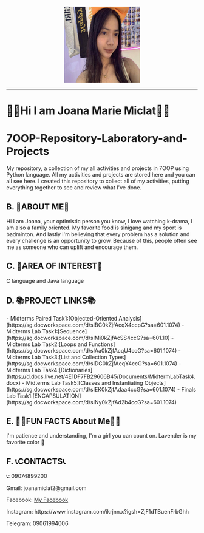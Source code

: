 <p align="center">
  <img src="Images/Messenger_creation_7E5C84B3-75A1-489D-89EF-6172897F9922.jpeg" width="200" height="200">
</p>


---

#               🦋🪻Hi I am Joana Marie Miclat🪻🦋

  <div class="section">
    <h1>7OOP-Repository-Laboratory-and-Projects</h1>
    <p>My repository, a collection of my all activities and projects in 7OOP using Python language. All my activities and projects are stored here and you can all see here. I created this repository to collect all of my activities, putting everything together to see and review what I've done.</p>
  </div>

  <div class="section">
    <h2>B. 🫶ABOUT ME🫶</h2>
    <p>Hi I am Joana, your optimistic person you know, I love watching k-drama, I am also a family oriented. My favorite food is sinigang and my sport is badminton. And lastly i'm believing that every problem has a solution and every challenge is an opportunity to grow. Because of this, people often see me as someone who can uplift and encourage them.</p>
  </div>

  <div class="section">
    <h2>C. 🌸AREA OF INTEREST🌸</h2>
    <p>C language and Java language</p>
  </div>

  <div class="section">
    <h2>D. 📚PROJECT LINKS📚</h2>
    - Midterms Paired Task1:[Objected-Oriented Analysis](https://sg.docworkspace.com/d/sIBC0kZjfAcqX4ccpG?sa=601.1074) 
    - Midterms Lab Task1:[Sequence](https://sg.docworkspace.com/d/sIMi0kZjfAcSS4ccG?sa=601.10)
    - Midterms Lab Task2:[Loops and Functions](https://sg.docworkspace.com/d/sIAa0kZjfAcqU4ccG?sa=601.1074) 
    - Midterms Lab Task3:[List and Collection Types](https://sg.docworkspace.com/d/sIDC0kZjfAeqY4ccG?sa=601.1074) 
    - Midterms Lab Task4:[Dictionaries](https://d.docs.live.net/4E1DF7FB29606B45/Documents/MidtermLabTask4.docx) 
    - Midterms Lab Task5:[Classes and Instantiating Objects](https://sg.docworkspace.com/d/sIEK0kZjfAdaa4ccG?sa=601.1074) 
    - Finals Lab Task1:[ENCAPSULATION](https://sg.docworkspace.com/d/sINy0kZjfAd2b4ccG?sa=601.1074) 
  </div>

  <div class="section">
    <h2>E. 🥇🥇FUN FACTS About Me🥇🥇</h2>
    <p>I'm patience and understanding, I'm a girl you can count on. Lavender is my favorite color 🌸</p>
  </div>

  <div class="section">
    <h2>F. 📞CONTACTS📞</h2>
    <p>📞: 09074899200 <p>
    <p> Gmail: joanamiclat2@gmail.com <p>
    <p>Facebook: <a href="https://www.facebook.com/share/15LnUMWCtB/">My Facebook</a></p>
    <p>Instagram:   https://www.instagram.com/ikrjnn.x?igsh=ZjF1dTBuenFrbGhh </p>
    <p>Telegram: 09061994006 </p>
  </div>

</body>
</html>
